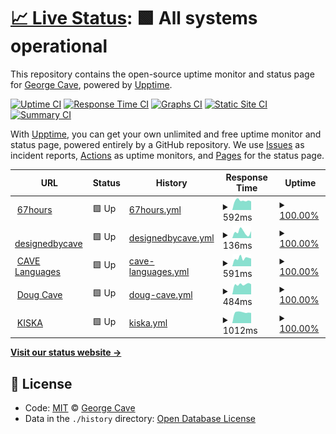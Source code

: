 # [📈 Live Status](https://designedbycave.co.uk): <!--live status--> **🟩 All systems operational**

This repository contains the open-source uptime monitor and status page for [George Cave](https://www.designedbycave.co.uk), powered by [Upptime](https://github.com/upptime/upptime).

[![Uptime CI](https://github.com/koj-co/upptime/workflows/Uptime%20CI/badge.svg)](https://github.com/koj-co/upptime/actions?query=workflow%3A%22Uptime+CI%22)
[![Response Time CI](https://github.com/koj-co/upptime/workflows/Response%20Time%20CI/badge.svg)](https://github.com/koj-co/upptime/actions?query=workflow%3A%22Response+Time+CI%22)
[![Graphs CI](https://github.com/koj-co/upptime/workflows/Graphs%20CI/badge.svg)](https://github.com/koj-co/upptime/actions?query=workflow%3A%22Graphs+CI%22)
[![Static Site CI](https://github.com/koj-co/upptime/workflows/Static%20Site%20CI/badge.svg)](https://github.com/koj-co/upptime/actions?query=workflow%3A%22Static+Site+CI%22)
[![Summary CI](https://github.com/koj-co/upptime/workflows/Summary%20CI/badge.svg)](https://github.com/koj-co/upptime/actions?query=workflow%3A%22Summary+CI%22)

With [Upptime](https://upptime.js.org), you can get your own unlimited and free uptime monitor and status page, powered entirely by a GitHub repository. We use [Issues](https://github.com/gcsalzburg/upptime/issues) as incident reports, [Actions](https://github.com/gcsalzburg/upptime/actions) as uptime monitors, and [Pages](https://designedbycave.co.uk) for the status page.

<!--start: status pages-->
<!-- This summary is generated by Upptime (https://github.com/upptime/upptime) -->
<!-- Do not edit this manually, your changes will be overwritten -->
<!-- prettier-ignore -->
| URL | Status | History | Response Time | Uptime |
| --- | ------ | ------- | ------------- | ------ |
| <img alt="" src="https://favicons.githubusercontent.com/www.67hours.co.uk" height="13"> [67hours](https://www.67hours.co.uk) | 🟩 Up | [67hours.yml](https://github.com/gcsalzburg/upptime/commits/master/history/67hours.yml) | <details><summary><img alt="Response time graph" src="./graphs/67hours/response-time-week.png" height="20"> 592ms</summary><br><a href="https://gcsalzburg.github.io/upptime/history/67hours"><img alt="Response time 571" src="https://img.shields.io/endpoint?url=https%3A%2F%2Fraw.githubusercontent.com%2Fgcsalzburg%2Fupptime%2Fmaster%2Fapi%2F67hours%2Fresponse-time.json"></a><br><a href="https://gcsalzburg.github.io/upptime/history/67hours"><img alt="24-hour response time 559" src="https://img.shields.io/endpoint?url=https%3A%2F%2Fraw.githubusercontent.com%2Fgcsalzburg%2Fupptime%2Fmaster%2Fapi%2F67hours%2Fresponse-time-day.json"></a><br><a href="https://gcsalzburg.github.io/upptime/history/67hours"><img alt="7-day response time 592" src="https://img.shields.io/endpoint?url=https%3A%2F%2Fraw.githubusercontent.com%2Fgcsalzburg%2Fupptime%2Fmaster%2Fapi%2F67hours%2Fresponse-time-week.json"></a><br><a href="https://gcsalzburg.github.io/upptime/history/67hours"><img alt="30-day response time 602" src="https://img.shields.io/endpoint?url=https%3A%2F%2Fraw.githubusercontent.com%2Fgcsalzburg%2Fupptime%2Fmaster%2Fapi%2F67hours%2Fresponse-time-month.json"></a><br><a href="https://gcsalzburg.github.io/upptime/history/67hours"><img alt="1-year response time 571" src="https://img.shields.io/endpoint?url=https%3A%2F%2Fraw.githubusercontent.com%2Fgcsalzburg%2Fupptime%2Fmaster%2Fapi%2F67hours%2Fresponse-time-year.json"></a></details> | <details><summary><a href="https://gcsalzburg.github.io/upptime/history/67hours">100.00%</a></summary><a href="https://gcsalzburg.github.io/upptime/history/67hours"><img alt="All-time uptime 99.97%" src="https://img.shields.io/endpoint?url=https%3A%2F%2Fraw.githubusercontent.com%2Fgcsalzburg%2Fupptime%2Fmaster%2Fapi%2F67hours%2Fuptime.json"></a><br><a href="https://gcsalzburg.github.io/upptime/history/67hours"><img alt="24-hour uptime 100.00%" src="https://img.shields.io/endpoint?url=https%3A%2F%2Fraw.githubusercontent.com%2Fgcsalzburg%2Fupptime%2Fmaster%2Fapi%2F67hours%2Fuptime-day.json"></a><br><a href="https://gcsalzburg.github.io/upptime/history/67hours"><img alt="7-day uptime 100.00%" src="https://img.shields.io/endpoint?url=https%3A%2F%2Fraw.githubusercontent.com%2Fgcsalzburg%2Fupptime%2Fmaster%2Fapi%2F67hours%2Fuptime-week.json"></a><br><a href="https://gcsalzburg.github.io/upptime/history/67hours"><img alt="30-day uptime 100.00%" src="https://img.shields.io/endpoint?url=https%3A%2F%2Fraw.githubusercontent.com%2Fgcsalzburg%2Fupptime%2Fmaster%2Fapi%2F67hours%2Fuptime-month.json"></a><br><a href="https://gcsalzburg.github.io/upptime/history/67hours"><img alt="1-year uptime 99.97%" src="https://img.shields.io/endpoint?url=https%3A%2F%2Fraw.githubusercontent.com%2Fgcsalzburg%2Fupptime%2Fmaster%2Fapi%2F67hours%2Fuptime-year.json"></a></details>
| <img alt="" src="https://favicons.githubusercontent.com/www.designedbycave.co.uk" height="13"> [designedbycave](https://www.designedbycave.co.uk) | 🟩 Up | [designedbycave.yml](https://github.com/gcsalzburg/upptime/commits/master/history/designedbycave.yml) | <details><summary><img alt="Response time graph" src="./graphs/designedbycave/response-time-week.png" height="20"> 136ms</summary><br><a href="https://gcsalzburg.github.io/upptime/history/designedbycave"><img alt="Response time 192" src="https://img.shields.io/endpoint?url=https%3A%2F%2Fraw.githubusercontent.com%2Fgcsalzburg%2Fupptime%2Fmaster%2Fapi%2Fdesignedbycave%2Fresponse-time.json"></a><br><a href="https://gcsalzburg.github.io/upptime/history/designedbycave"><img alt="24-hour response time 125" src="https://img.shields.io/endpoint?url=https%3A%2F%2Fraw.githubusercontent.com%2Fgcsalzburg%2Fupptime%2Fmaster%2Fapi%2Fdesignedbycave%2Fresponse-time-day.json"></a><br><a href="https://gcsalzburg.github.io/upptime/history/designedbycave"><img alt="7-day response time 136" src="https://img.shields.io/endpoint?url=https%3A%2F%2Fraw.githubusercontent.com%2Fgcsalzburg%2Fupptime%2Fmaster%2Fapi%2Fdesignedbycave%2Fresponse-time-week.json"></a><br><a href="https://gcsalzburg.github.io/upptime/history/designedbycave"><img alt="30-day response time 219" src="https://img.shields.io/endpoint?url=https%3A%2F%2Fraw.githubusercontent.com%2Fgcsalzburg%2Fupptime%2Fmaster%2Fapi%2Fdesignedbycave%2Fresponse-time-month.json"></a><br><a href="https://gcsalzburg.github.io/upptime/history/designedbycave"><img alt="1-year response time 192" src="https://img.shields.io/endpoint?url=https%3A%2F%2Fraw.githubusercontent.com%2Fgcsalzburg%2Fupptime%2Fmaster%2Fapi%2Fdesignedbycave%2Fresponse-time-year.json"></a></details> | <details><summary><a href="https://gcsalzburg.github.io/upptime/history/designedbycave">100.00%</a></summary><a href="https://gcsalzburg.github.io/upptime/history/designedbycave"><img alt="All-time uptime 99.93%" src="https://img.shields.io/endpoint?url=https%3A%2F%2Fraw.githubusercontent.com%2Fgcsalzburg%2Fupptime%2Fmaster%2Fapi%2Fdesignedbycave%2Fuptime.json"></a><br><a href="https://gcsalzburg.github.io/upptime/history/designedbycave"><img alt="24-hour uptime 100.00%" src="https://img.shields.io/endpoint?url=https%3A%2F%2Fraw.githubusercontent.com%2Fgcsalzburg%2Fupptime%2Fmaster%2Fapi%2Fdesignedbycave%2Fuptime-day.json"></a><br><a href="https://gcsalzburg.github.io/upptime/history/designedbycave"><img alt="7-day uptime 100.00%" src="https://img.shields.io/endpoint?url=https%3A%2F%2Fraw.githubusercontent.com%2Fgcsalzburg%2Fupptime%2Fmaster%2Fapi%2Fdesignedbycave%2Fuptime-week.json"></a><br><a href="https://gcsalzburg.github.io/upptime/history/designedbycave"><img alt="30-day uptime 99.89%" src="https://img.shields.io/endpoint?url=https%3A%2F%2Fraw.githubusercontent.com%2Fgcsalzburg%2Fupptime%2Fmaster%2Fapi%2Fdesignedbycave%2Fuptime-month.json"></a><br><a href="https://gcsalzburg.github.io/upptime/history/designedbycave"><img alt="1-year uptime 99.93%" src="https://img.shields.io/endpoint?url=https%3A%2F%2Fraw.githubusercontent.com%2Fgcsalzburg%2Fupptime%2Fmaster%2Fapi%2Fdesignedbycave%2Fuptime-year.json"></a></details>
| <img alt="" src="https://favicons.githubusercontent.com/www.cavelanguages.co.uk" height="13"> [CAVE Languages](https://www.cavelanguages.co.uk) | 🟩 Up | [cave-languages.yml](https://github.com/gcsalzburg/upptime/commits/master/history/cave-languages.yml) | <details><summary><img alt="Response time graph" src="./graphs/cave-languages/response-time-week.png" height="20"> 591ms</summary><br><a href="https://gcsalzburg.github.io/upptime/history/cave-languages"><img alt="Response time 432" src="https://img.shields.io/endpoint?url=https%3A%2F%2Fraw.githubusercontent.com%2Fgcsalzburg%2Fupptime%2Fmaster%2Fapi%2Fcave-languages%2Fresponse-time.json"></a><br><a href="https://gcsalzburg.github.io/upptime/history/cave-languages"><img alt="24-hour response time 1096" src="https://img.shields.io/endpoint?url=https%3A%2F%2Fraw.githubusercontent.com%2Fgcsalzburg%2Fupptime%2Fmaster%2Fapi%2Fcave-languages%2Fresponse-time-day.json"></a><br><a href="https://gcsalzburg.github.io/upptime/history/cave-languages"><img alt="7-day response time 591" src="https://img.shields.io/endpoint?url=https%3A%2F%2Fraw.githubusercontent.com%2Fgcsalzburg%2Fupptime%2Fmaster%2Fapi%2Fcave-languages%2Fresponse-time-week.json"></a><br><a href="https://gcsalzburg.github.io/upptime/history/cave-languages"><img alt="30-day response time 467" src="https://img.shields.io/endpoint?url=https%3A%2F%2Fraw.githubusercontent.com%2Fgcsalzburg%2Fupptime%2Fmaster%2Fapi%2Fcave-languages%2Fresponse-time-month.json"></a><br><a href="https://gcsalzburg.github.io/upptime/history/cave-languages"><img alt="1-year response time 432" src="https://img.shields.io/endpoint?url=https%3A%2F%2Fraw.githubusercontent.com%2Fgcsalzburg%2Fupptime%2Fmaster%2Fapi%2Fcave-languages%2Fresponse-time-year.json"></a></details> | <details><summary><a href="https://gcsalzburg.github.io/upptime/history/cave-languages">100.00%</a></summary><a href="https://gcsalzburg.github.io/upptime/history/cave-languages"><img alt="All-time uptime 99.98%" src="https://img.shields.io/endpoint?url=https%3A%2F%2Fraw.githubusercontent.com%2Fgcsalzburg%2Fupptime%2Fmaster%2Fapi%2Fcave-languages%2Fuptime.json"></a><br><a href="https://gcsalzburg.github.io/upptime/history/cave-languages"><img alt="24-hour uptime 100.00%" src="https://img.shields.io/endpoint?url=https%3A%2F%2Fraw.githubusercontent.com%2Fgcsalzburg%2Fupptime%2Fmaster%2Fapi%2Fcave-languages%2Fuptime-day.json"></a><br><a href="https://gcsalzburg.github.io/upptime/history/cave-languages"><img alt="7-day uptime 100.00%" src="https://img.shields.io/endpoint?url=https%3A%2F%2Fraw.githubusercontent.com%2Fgcsalzburg%2Fupptime%2Fmaster%2Fapi%2Fcave-languages%2Fuptime-week.json"></a><br><a href="https://gcsalzburg.github.io/upptime/history/cave-languages"><img alt="30-day uptime 100.00%" src="https://img.shields.io/endpoint?url=https%3A%2F%2Fraw.githubusercontent.com%2Fgcsalzburg%2Fupptime%2Fmaster%2Fapi%2Fcave-languages%2Fuptime-month.json"></a><br><a href="https://gcsalzburg.github.io/upptime/history/cave-languages"><img alt="1-year uptime 99.98%" src="https://img.shields.io/endpoint?url=https%3A%2F%2Fraw.githubusercontent.com%2Fgcsalzburg%2Fupptime%2Fmaster%2Fapi%2Fcave-languages%2Fuptime-year.json"></a></details>
| <img alt="" src="https://favicons.githubusercontent.com/www.dougcave.co.uk" height="13"> [Doug Cave](https://www.dougcave.co.uk) | 🟩 Up | [doug-cave.yml](https://github.com/gcsalzburg/upptime/commits/master/history/doug-cave.yml) | <details><summary><img alt="Response time graph" src="./graphs/doug-cave/response-time-week.png" height="20"> 484ms</summary><br><a href="https://gcsalzburg.github.io/upptime/history/doug-cave"><img alt="Response time 487" src="https://img.shields.io/endpoint?url=https%3A%2F%2Fraw.githubusercontent.com%2Fgcsalzburg%2Fupptime%2Fmaster%2Fapi%2Fdoug-cave%2Fresponse-time.json"></a><br><a href="https://gcsalzburg.github.io/upptime/history/doug-cave"><img alt="24-hour response time 547" src="https://img.shields.io/endpoint?url=https%3A%2F%2Fraw.githubusercontent.com%2Fgcsalzburg%2Fupptime%2Fmaster%2Fapi%2Fdoug-cave%2Fresponse-time-day.json"></a><br><a href="https://gcsalzburg.github.io/upptime/history/doug-cave"><img alt="7-day response time 484" src="https://img.shields.io/endpoint?url=https%3A%2F%2Fraw.githubusercontent.com%2Fgcsalzburg%2Fupptime%2Fmaster%2Fapi%2Fdoug-cave%2Fresponse-time-week.json"></a><br><a href="https://gcsalzburg.github.io/upptime/history/doug-cave"><img alt="30-day response time 494" src="https://img.shields.io/endpoint?url=https%3A%2F%2Fraw.githubusercontent.com%2Fgcsalzburg%2Fupptime%2Fmaster%2Fapi%2Fdoug-cave%2Fresponse-time-month.json"></a><br><a href="https://gcsalzburg.github.io/upptime/history/doug-cave"><img alt="1-year response time 487" src="https://img.shields.io/endpoint?url=https%3A%2F%2Fraw.githubusercontent.com%2Fgcsalzburg%2Fupptime%2Fmaster%2Fapi%2Fdoug-cave%2Fresponse-time-year.json"></a></details> | <details><summary><a href="https://gcsalzburg.github.io/upptime/history/doug-cave">100.00%</a></summary><a href="https://gcsalzburg.github.io/upptime/history/doug-cave"><img alt="All-time uptime 99.91%" src="https://img.shields.io/endpoint?url=https%3A%2F%2Fraw.githubusercontent.com%2Fgcsalzburg%2Fupptime%2Fmaster%2Fapi%2Fdoug-cave%2Fuptime.json"></a><br><a href="https://gcsalzburg.github.io/upptime/history/doug-cave"><img alt="24-hour uptime 100.00%" src="https://img.shields.io/endpoint?url=https%3A%2F%2Fraw.githubusercontent.com%2Fgcsalzburg%2Fupptime%2Fmaster%2Fapi%2Fdoug-cave%2Fuptime-day.json"></a><br><a href="https://gcsalzburg.github.io/upptime/history/doug-cave"><img alt="7-day uptime 100.00%" src="https://img.shields.io/endpoint?url=https%3A%2F%2Fraw.githubusercontent.com%2Fgcsalzburg%2Fupptime%2Fmaster%2Fapi%2Fdoug-cave%2Fuptime-week.json"></a><br><a href="https://gcsalzburg.github.io/upptime/history/doug-cave"><img alt="30-day uptime 100.00%" src="https://img.shields.io/endpoint?url=https%3A%2F%2Fraw.githubusercontent.com%2Fgcsalzburg%2Fupptime%2Fmaster%2Fapi%2Fdoug-cave%2Fuptime-month.json"></a><br><a href="https://gcsalzburg.github.io/upptime/history/doug-cave"><img alt="1-year uptime 99.91%" src="https://img.shields.io/endpoint?url=https%3A%2F%2Fraw.githubusercontent.com%2Fgcsalzburg%2Fupptime%2Fmaster%2Fapi%2Fdoug-cave%2Fuptime-year.json"></a></details>
| <img alt="" src="https://favicons.githubusercontent.com/www.kiska.com" height="13"> [KISKA](https://www.kiska.com) | 🟩 Up | [kiska.yml](https://github.com/gcsalzburg/upptime/commits/master/history/kiska.yml) | <details><summary><img alt="Response time graph" src="./graphs/kiska/response-time-week.png" height="20"> 1012ms</summary><br><a href="https://gcsalzburg.github.io/upptime/history/kiska"><img alt="Response time 1047" src="https://img.shields.io/endpoint?url=https%3A%2F%2Fraw.githubusercontent.com%2Fgcsalzburg%2Fupptime%2Fmaster%2Fapi%2Fkiska%2Fresponse-time.json"></a><br><a href="https://gcsalzburg.github.io/upptime/history/kiska"><img alt="24-hour response time 957" src="https://img.shields.io/endpoint?url=https%3A%2F%2Fraw.githubusercontent.com%2Fgcsalzburg%2Fupptime%2Fmaster%2Fapi%2Fkiska%2Fresponse-time-day.json"></a><br><a href="https://gcsalzburg.github.io/upptime/history/kiska"><img alt="7-day response time 1012" src="https://img.shields.io/endpoint?url=https%3A%2F%2Fraw.githubusercontent.com%2Fgcsalzburg%2Fupptime%2Fmaster%2Fapi%2Fkiska%2Fresponse-time-week.json"></a><br><a href="https://gcsalzburg.github.io/upptime/history/kiska"><img alt="30-day response time 1043" src="https://img.shields.io/endpoint?url=https%3A%2F%2Fraw.githubusercontent.com%2Fgcsalzburg%2Fupptime%2Fmaster%2Fapi%2Fkiska%2Fresponse-time-month.json"></a><br><a href="https://gcsalzburg.github.io/upptime/history/kiska"><img alt="1-year response time 1047" src="https://img.shields.io/endpoint?url=https%3A%2F%2Fraw.githubusercontent.com%2Fgcsalzburg%2Fupptime%2Fmaster%2Fapi%2Fkiska%2Fresponse-time-year.json"></a></details> | <details><summary><a href="https://gcsalzburg.github.io/upptime/history/kiska">100.00%</a></summary><a href="https://gcsalzburg.github.io/upptime/history/kiska"><img alt="All-time uptime 99.94%" src="https://img.shields.io/endpoint?url=https%3A%2F%2Fraw.githubusercontent.com%2Fgcsalzburg%2Fupptime%2Fmaster%2Fapi%2Fkiska%2Fuptime.json"></a><br><a href="https://gcsalzburg.github.io/upptime/history/kiska"><img alt="24-hour uptime 100.00%" src="https://img.shields.io/endpoint?url=https%3A%2F%2Fraw.githubusercontent.com%2Fgcsalzburg%2Fupptime%2Fmaster%2Fapi%2Fkiska%2Fuptime-day.json"></a><br><a href="https://gcsalzburg.github.io/upptime/history/kiska"><img alt="7-day uptime 100.00%" src="https://img.shields.io/endpoint?url=https%3A%2F%2Fraw.githubusercontent.com%2Fgcsalzburg%2Fupptime%2Fmaster%2Fapi%2Fkiska%2Fuptime-week.json"></a><br><a href="https://gcsalzburg.github.io/upptime/history/kiska"><img alt="30-day uptime 100.00%" src="https://img.shields.io/endpoint?url=https%3A%2F%2Fraw.githubusercontent.com%2Fgcsalzburg%2Fupptime%2Fmaster%2Fapi%2Fkiska%2Fuptime-month.json"></a><br><a href="https://gcsalzburg.github.io/upptime/history/kiska"><img alt="1-year uptime 99.94%" src="https://img.shields.io/endpoint?url=https%3A%2F%2Fraw.githubusercontent.com%2Fgcsalzburg%2Fupptime%2Fmaster%2Fapi%2Fkiska%2Fuptime-year.json"></a></details>

<!--end: status pages-->

[**Visit our status website →**](https://designedbycave.co.uk)

## 📄 License

- Code: [MIT](./LICENSE) © [George Cave](https://www.designedbycave.co.uk)
- Data in the `./history` directory: [Open Database License](https://opendatacommons.org/licenses/odbl/1-0/)
